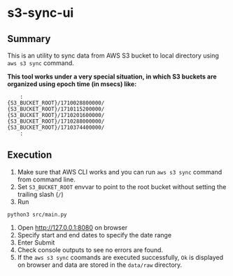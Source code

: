 # s3-sync-ui
## Summary

This is an utility to sync data from AWS S3 bucket to local directory using `aws s3 sync` command.

**This tool works under a very special situation, in which S3 buckets are organized using epoch time (in msecs)
like:**

```
    :
{S3_BUCKET_ROOT}/1710028800000/
{S3_BUCKET_ROOT}/1710115200000/
{S3_BUCKET_ROOT}/1710201600000/
{S3_BUCKET_ROOT}/1710288000000/
{S3_BUCKET_ROOT}/1710374400000/
    :
```

## Execution

1. Make sure that AWS CLI works and you can run `aws s3 sync` command from command line.
1. Set `S3_BUCKET_ROOT` envvar to point to the root bucket without setting the trailing slash (`/`)
1. Run
```
python3 src/main.py
```
1. Open http://127.0.0.1:8080 on browser
1. Specify start and end dates to specify the date range
1. Enter Submit
1. Check console outputs to see no errors are found.
1. If the `aws s3 sync` coomands are executed successfully, `Ok` is displayed on browser and data are stored in the `data/raw` directory.